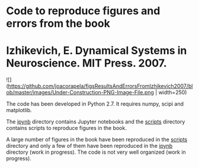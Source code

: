 # Code to reproduce figures and errors from the book 
# Izhikevich, E. Dynamical Systems in Neuroscience. MIT Press. 2007.

![](https://github.com/joacorapela/figsResultsAndErrorsFromIzhikevich2007/blob/master/images/Under-Construction-PNG-Image-File.png | width=250)

The code has been developed in Python 2.7.
It requires numpy, scipi and matplotlib.

The <a href=ipynb>ipynb</a> directory contains Jupyter notebooks and the <a href=scripts>scripts</a> directory contains scripts to reproduce figures in the book.

A large number of figures in the book have been reproduced in the <a href=scripts>scripts</a> directory and only a few of them have been reproduced in the <a href=ipynb>ipynb</a> directory (work in progress). The code is not very well organized (work in progress).


